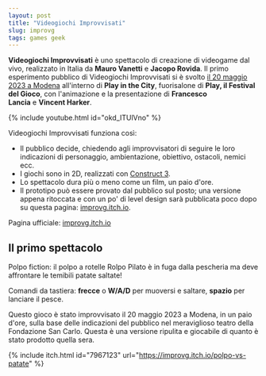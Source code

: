 ```yaml
---
layout: post
title: "Videogiochi Improvvisati"
slug: improvg
tags: games geek
---
```

**Videogiochi Improvvisati** è uno spettacolo di creazione di videogame dal vivo, realizzato in Italia da **Mauro Vanetti** e **Jacopo Rovida**. Il primo esperimento pubblico di Videogiochi Improvvisati si è svolto [il 20 maggio 2023 a Modena](https://www.play-modena.it/2023/programma/videogiochi-improvvisati/) all'interno di **Play in the City**, fuorisalone di **Play, il Festival del Gioco**, con l'animazione e la presentazione di **Francesco Lancia** e **Vincent Harker**.

{% include youtube.html id="okd_ITUlVno" %}

Videogiochi Improvvisati funziona così:

-   Il pubblico decide, chiedendo agli improvvisatori di seguire le loro indicazioni di personaggio, ambientazione, obiettivo, ostacoli, nemici ecc.
-   I giochi sono in 2D, realizzati con [Construct 3](https://www.construct.net/).
-   Lo spettacolo dura più o meno come un film, un paio d'ore.
-   Il prototipo può essere provato dal pubblico sul posto; una versione appena ritoccata e con un po' di level design sarà pubblicata poco dopo su questa pagina: [improvg.itch.io](https://improvg.itch.io/).

Pagina ufficiale: [improvg.itch.io](https://improvg.itch.io/)

## Il primo spettacolo

Polpo fiction: il polpo a rotelle Rolpo Pilato è in fuga dalla pescheria ma deve affrontare le temibili patate saltate!

Comandi da tastiera: **frecce** o **W/A/D** per muoversi e saltare, **spazio** per lanciare il pesce.

Questo gioco è stato improvvisato il 20 maggio 2023 a Modena, in un paio d'ore, sulla base delle indicazioni del pubblico nel meraviglioso teatro della Fondazione San Carlo. Questa è una versione ripulita e giocabile di quanto è stato prodotto quella sera.

{% include itch.html id="7967123" url="https://improvg.itch.io/polpo-vs-patate" %}